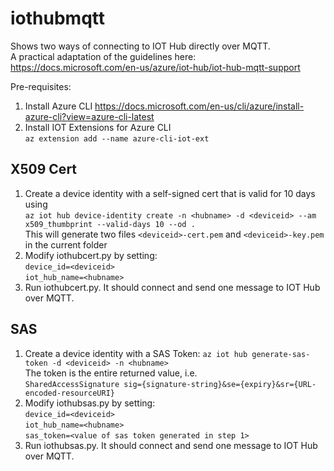 # iothubmqtt
Shows two ways of connecting to IOT Hub directly over MQTT.<br>
A practical adaptation of the guidelines here: https://docs.microsoft.com/en-us/azure/iot-hub/iot-hub-mqtt-support

Pre-requisites:
1) Install Azure CLI https://docs.microsoft.com/en-us/cli/azure/install-azure-cli?view=azure-cli-latest
2) Install IOT Extensions for Azure CLI<br> `az extension add --name azure-cli-iot-ext`

## X509 Cert

1) Create a device identity with a self-signed cert that is valid for 10 days using <br>
   `az iot hub device-identity create -n <hubname> -d <deviceid> --am x509_thumbprint --valid-days 10 --od .`<br>
   This will generate two files `<deviceid>-cert.pem` and `<deviceid>-key.pem` in the current folder
2) Modify iothubcert.py by setting:<br>
    `device_id=<deviceid>`  <br>
    `iot_hub_name=<hubname>` <br>
3) Run iothubcert.py. It should connect and send one message to IOT Hub over MQTT.
## SAS
1) Create a device identity with a SAS Token:
    `az iot hub generate-sas-token -d <deviceid> -n <hubname>` <br>
    The token is the entire returned value, i.e. <br>`SharedAccessSignature sig={signature-string}&se={expiry}&sr={URL-encoded-resourceURI}`
2) Modify iothubsas.py by setting:<br>
    `device_id=<deviceid>` <br>
    `iot_hub_name=<hubname>` <br>
    `sas_token=<value of sas token generated in step 1>` <br> 
3) Run iothubsas.py. It should connect and send one message to IOT Hub over MQTT.